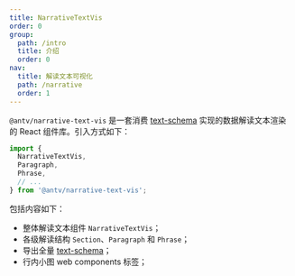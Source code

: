 ```yaml
---
title: NarrativeTextVis
order: 0
group:
  path: /intro
  title: 介绍
  order: 0
nav:
  title: 解读文本可视化
  path: /narrative
  order: 1
---
```


`@antv/narrative-text-vis` 是一套消费 [text-schema](../../schema/intro) 实现的数据解读文本渲染的 React 组件库。引入方式如下：

```js | pure
import {
  NarrativeTextVis,
  Paragraph,
  Phrase,
  // ...
} from '@antv/narrative-text-vis';
```

包括内容如下：
- 整体解读文本组件 `NarrativeTextVis`；
- 各级解读结构 `Section`、`Paragraph` 和 `Phrase`；
- 导出全量 [text-schema](../../schema/intro)；
- 行内小图 web components 标签；
